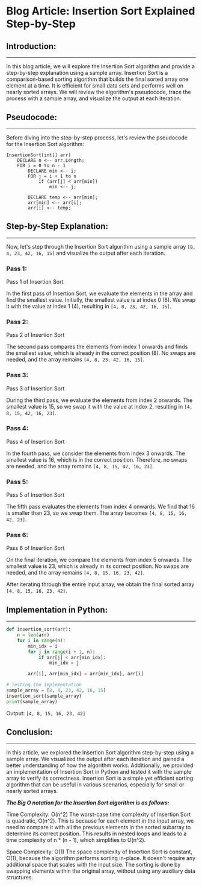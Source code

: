 # Blog Article: Insertion Sort Explained Step-by-Step

## Introduction:

-----------------------------------------------------

In this blog article, we will explore the Insertion Sort algorithm and provide a step-by-step explanation using a sample array. Insertion Sort is a comparison-based sorting algorithm that builds the final sorted array one element at a time. It is efficient for small data sets and performs well on nearly sorted arrays. We will review the algorithm's pseudocode, trace the process with a sample array, and visualize the output at each iteration.


## Pseudocode:

------------------------------------------------------------

Before diving into the step-by-step process, let's review the pseudocode for the Insertion Sort algorithm:

```
InsertionSort(int[] arr)
    DECLARE n <-- arr.Length;
    FOR i = 0 to n - 1
        DECLARE min <-- i;
        FOR j = i + 1 to n
            if (arr[j] < arr[min])
                min <-- j;

        DECLARE temp <-- arr[min];
        arr[min] <-- arr[i];
        arr[i] <-- temp;
```

## Step-by-Step Explanation:

--------------------------------------------------------

Now, let's step through the Insertion Sort algorithm using a sample array `[8, 4, 23, 42, 16, 15]` and visualize the output after each iteration.

### Pass 1:

Pass 1 of Insertion Sort

In the first pass of Insertion Sort, we evaluate the elements in the array and find the smallest value. Initially, the smallest value is at index 0 (8). We swap it with the value at index 1 (4), resulting in `[4, 8, 23, 42, 16, 15]`.

### Pass 2:

Pass 2 of Insertion Sort

The second pass compares the elements from index 1 onwards and finds the smallest value, which is already in the correct position (8). No swaps are needed, and the array remains `[4, 8, 23, 42, 16, 15]`.

### Pass 3:

Pass 3 of Insertion Sort

During the third pass, we evaluate the elements from index 2 onwards. The smallest value is 15, so we swap it with the value at index 2, resulting in `[4, 8, 15, 42, 16, 23]`.

### Pass 4:

Pass 4 of Insertion Sort

In the fourth pass, we consider the elements from index 3 onwards. The smallest value is 16, which is in the correct position. Therefore, no swaps are needed, and the array remains `[4, 8, 15, 42, 16, 23]`.

### Pass 5:

Pass 5 of Insertion Sort

The fifth pass evaluates the elements from index 4 onwards. We find that 16 is smaller than 23, so we swap them. The array becomes `[4, 8, 15, 16, 42, 23]`.

### Pass 6:

Pass 6 of Insertion Sort

On the final iteration, we compare the elements from index 5 onwards. The smallest value is 23, which is already in its correct position. No swaps are needed, and the array remains `[4, 8, 15, 16, 23, 42]`.

After iterating through the entire input array, we obtain the final sorted array `[4, 8, 15, 16, 23, 42]`.

## Implementation in Python:

----------------------------------------------------------------

```python
def insertion_sort(arr):
    n = len(arr)
    for i in range(n):
        min_idx = i
        for j in range(i + 1, n):
            if arr[j] < arr[min_idx]:
                min_idx = j

        arr[i], arr[min_idx] = arr[min_idx], arr[i]

# Testing the implementation
sample_array = [8, 4, 23, 42, 16, 15]
insertion_sort(sample_array)
print(sample_array)
```

Output: `[4, 8, 15, 16, 23, 42]`

## Conclusion:
 
 ------------------------------------------------

In this article, we explored the Insertion Sort algorithm step-by-step using a sample array. We visualized the output after each iteration and gained a better understanding of how the algorithm works. Additionally, we provided an implementation of Insertion Sort in Python and tested it with the sample array to verify its correctness. Insertion Sort is a simple yet efficient sorting algorithm that can be useful in various scenarios, especially for small or nearly sorted arrays.


***The Big O notation for the Insertion Sort algorithm is as follows:***

Time Complexity: O(n^2)
The worst-case time complexity of Insertion Sort is quadratic, O(n^2). This is because for each element in the input array, we need to compare it with all the previous elements in the sorted subarray to determine its correct position. This results in nested loops and leads to a time complexity of n * (n - 1), which simplifies to O(n^2).

Space Complexity: O(1)
The space complexity of Insertion Sort is constant, O(1), because the algorithm performs sorting in-place. It doesn't require any additional space that scales with the input size. The sorting is done by swapping elements within the original array, without using any auxiliary data structures.
